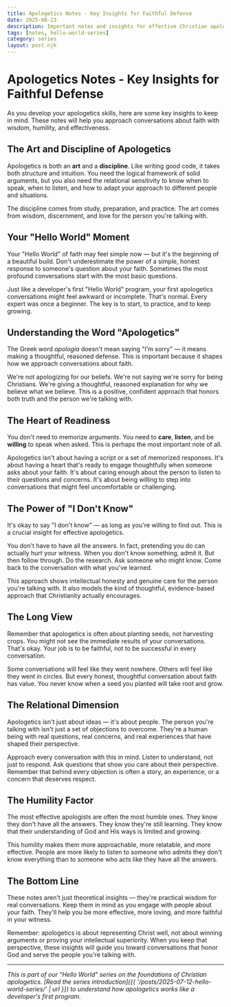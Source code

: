 ```yaml
---
title: Apologetics Notes - Key Insights for Faithful Defense
date: 2025-08-23
description: Important notes and insights for effective Christian apologetics - from the art and discipline of defending faith to the power of humble engagement.
tags: [notes, hello-world-series]
category: series
layout: post.njk
---
```


# Apologetics Notes - Key Insights for Faithful Defense

As you develop your apologetics skills, here are some key insights to keep in mind. These notes will help you approach conversations about faith with wisdom, humility, and effectiveness.

## The Art and Discipline of Apologetics

Apologetics is both an **art** and a **discipline**. Like writing good code, it takes both structure and intuition. You need the logical framework of solid arguments, but you also need the relational sensitivity to know when to speak, when to listen, and how to adapt your approach to different people and situations.

The discipline comes from study, preparation, and practice. The art comes from wisdom, discernment, and love for the person you're talking with.

## Your "Hello World" Moment

Your "Hello World" of faith may feel simple now — but it's the beginning of a beautiful build. Don't underestimate the power of a simple, honest response to someone's question about your faith. Sometimes the most profound conversations start with the most basic questions.

Just like a developer's first "Hello World" program, your first apologetics conversations might feel awkward or incomplete. That's normal. Every expert was once a beginner. The key is to start, to practice, and to keep growing.

## Understanding the Word "Apologetics"

The Greek word *apologia* doesn't mean saying "I'm sorry" — it means making a thoughtful, reasoned defense. This is important because it shapes how we approach conversations about faith.

We're not apologizing for our beliefs. We're not saying we're sorry for being Christians. We're giving a thoughtful, reasoned explanation for why we believe what we believe. This is a positive, confident approach that honors both truth and the person we're talking with.

## The Heart of Readiness

You don't need to memorize arguments. You need to **care**, **listen**, and be **willing** to speak when asked. This is perhaps the most important note of all.

Apologetics isn't about having a script or a set of memorized responses. It's about having a heart that's ready to engage thoughtfully when someone asks about your faith. It's about caring enough about the person to listen to their questions and concerns. It's about being willing to step into conversations that might feel uncomfortable or challenging.

## The Power of "I Don't Know"

It's okay to say "I don't know" — as long as you're willing to find out. This is a crucial insight for effective apologetics.

You don't have to have all the answers. In fact, pretending you do can actually hurt your witness. When you don't know something, admit it. But then follow through. Do the research. Ask someone who might know. Come back to the conversation with what you've learned.

This approach shows intellectual honesty and genuine care for the person you're talking with. It also models the kind of thoughtful, evidence-based approach that Christianity actually encourages.

## The Long View

Remember that apologetics is often about planting seeds, not harvesting crops. You might not see the immediate results of your conversations. That's okay. Your job is to be faithful, not to be successful in every conversation.

Some conversations will feel like they went nowhere. Others will feel like they went in circles. But every honest, thoughtful conversation about faith has value. You never know when a seed you planted will take root and grow.

## The Relational Dimension

Apologetics isn't just about ideas — it's about people. The person you're talking with isn't just a set of objections to overcome. They're a human being with real questions, real concerns, and real experiences that have shaped their perspective.

Approach every conversation with this in mind. Listen to understand, not just to respond. Ask questions that show you care about their perspective. Remember that behind every objection is often a story, an experience, or a concern that deserves respect.

## The Humility Factor

The most effective apologists are often the most humble ones. They know they don't have all the answers. They know they're still learning. They know that their understanding of God and His ways is limited and growing.

This humility makes them more approachable, more relatable, and more effective. People are more likely to listen to someone who admits they don't know everything than to someone who acts like they have all the answers.

## The Bottom Line

These notes aren't just theoretical insights — they're practical wisdom for real conversations. Keep them in mind as you engage with people about your faith. They'll help you be more effective, more loving, and more faithful in your witness.

Remember: apologetics is about representing Christ well, not about winning arguments or proving your intellectual superiority. When you keep that perspective, these insights will guide you toward conversations that honor God and serve the people you're talking with.

---

*This is part of our "Hello World" series on the foundations of Christian apologetics. [Read the series introduction]({{ '/posts/2025-07-12-hello-world-series/' | url }}) to understand how apologetics works like a developer's first program.*
